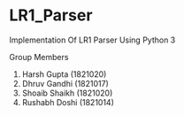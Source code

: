 # LR1_Parser
Implementation Of LR1 Parser Using Python 3

Group Members
1. Harsh Gupta (1821020)
2. Dhruv Gandhi (1821017)
3. Shoaib Shaikh (1821020)
4. Rushabh Doshi (1821014)
